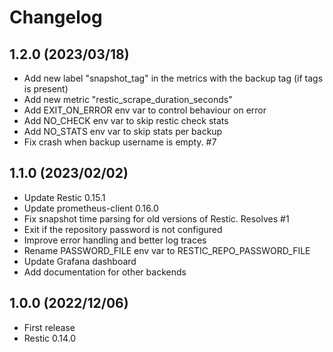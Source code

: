 # Changelog

## 1.2.0 (2023/03/18)

* Add new label "snapshot_tag" in the metrics with the backup tag (if tags is present)
* Add new metric "restic_scrape_duration_seconds"
* Add EXIT_ON_ERROR env var to control behaviour on error
* Add NO_CHECK env var to skip restic check stats
* Add NO_STATS env var to skip stats per backup
* Fix crash when backup username is empty. #7

## 1.1.0 (2023/02/02)

* Update Restic 0.15.1
* Update prometheus-client 0.16.0
* Fix snapshot time parsing for old versions of Restic. Resolves #1
* Exit if the repository password is not configured
* Improve error handling and better log traces
* Rename PASSWORD_FILE env var to RESTIC_REPO_PASSWORD_FILE
* Update Grafana dashboard
* Add documentation for other backends

## 1.0.0 (2022/12/06)

* First release
* Restic 0.14.0
